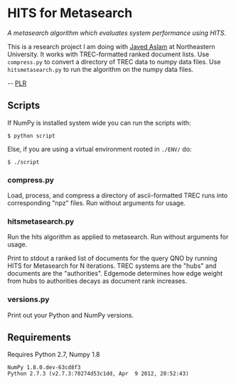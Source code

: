 # HITS for Metasearch

*A metasearch algorithm which evaluates system performance using HITS.*

This is a research project I am doing with [Javed Aslam](http://www.ccs.neu.edu/home/jaa/) at Northeastern University. It works with TREC-formatted ranked document lists. Use `compress.py` to convert a directory of TREC data to numpy data files. Use `hitsmetasearch.py` to run the algorithm on the numpy data files.

-- [PLR](http://f06mote.com)

## Scripts

If NumPy is installed system wide you can run the scripts with:

    $ python script

Else, if you are using a virtual environment rooted in `./ENV/` do:

    $ ./script

### compress.py

Load, process, and compress a directory of ascii-formatted TREC runs into corresponding "npz" files. Run without arguments for usage.

### hitsmetasearch.py

Run the hits algorithm as applied to metasearch. Run without arguments for usage.

Print to stdout a ranked list of documents for the query QNO by running HITS for Metasearch for N iterations. TREC systems are the "hubs" and documents are the "authorities". Edgemode determines how edge weight from hubs to authorities decays as document rank increases.

### versions.py

Print out your Python and NumPy versions.

## Requirements

Requires Python 2.7, Numpy 1.8

    NumPy 1.8.0.dev-63cd8f3
    Python 2.7.3 (v2.7.3:70274d53c1dd, Apr  9 2012, 20:52:43)
